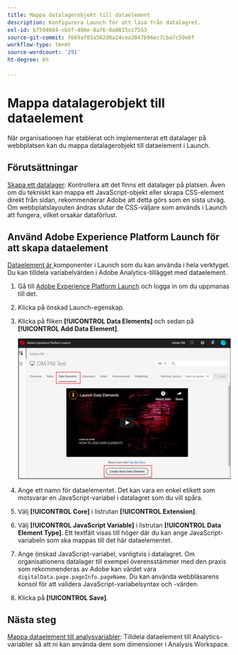 ```yaml
---
title: Mappa datalagerobjekt till dataelement
description: Konfigurera Launch för att läsa från datalagret.
exl-id: b7594084-cb5f-408e-8a76-0a0815cc7553
source-git-commit: f669af03a502d8a24cea3047b96ec7cba7c59e6f
workflow-type: tm+mt
source-wordcount: '291'
ht-degree: 6%

---
```


# Mappa datalagerobjekt till dataelement

När organisationen har etablerat och implementerat ett datalager på webbplatsen kan du mappa datalagerobjekt till dataelement i Launch.

## Förutsättningar

[Skapa ett datalager](../prepare/data-layer.md): Kontrollera att det finns ett datalager på platsen. Även om du tekniskt kan mappa ett JavaScript-objekt eller skrapa CSS-element direkt från sidan, rekommenderar Adobe att detta görs som en sista utväg. Om webbplatslayouten ändras slutar de CSS-väljare som används i Launch att fungera, vilket orsakar dataförlust.

## Använd Adobe Experience Platform Launch för att skapa dataelement

[Dataelement är ](https://experienceleague.adobe.com/docs/launch/using/reference/manage-resources/data-elements.html#create-a-data-element) komponenter i Launch som du kan använda i hela verktyget. Du kan tilldela variabelvärden i Adobe Analytics-tillägget med dataelement.

1. Gå till [Adobe Experience Platform Launch](https://launch.adobe.com) och logga in om du uppmanas till det.
1. Klicka på önskad Launch-egenskap.
1. Klicka på fliken **[!UICONTROL Data Elements]** och sedan på **[!UICONTROL Add Data Element]**.

   ![skapa dataelement](assets/createelement.png)

1. Ange ett namn för dataelementet. Det kan vara en enkel etikett som motsvarar en JavaScript-variabel i datalagret som du vill spåra.
1. Välj **[!UICONTROL Core]** i listrutan **[!UICONTROL Extension]**.
1. Välj **[!UICONTROL JavaScript Variable]** i listrutan **[!UICONTROL Data Element Type]**. Ett textfält visas till höger där du kan ange JavaScript-variabeln som ska mappas till det här dataelementet.
1. Ange önskad JavaScript-variabel, vanligtvis i datalagret. Om organisationens datalager till exempel överensstämmer med den praxis som rekommenderas av Adobe kan värdet vara `digitalData.page.pageInfo.pageName`. Du kan använda webbläsarens konsol för att validera JavaScript-variabelsyntax och -värden.
1. Klicka på **[!UICONTROL Save]**.

## Nästa steg

[Mappa dataelement till analysvariabler](elements-to-variable.md): Tilldela dataelement till Analytics-variabler så att ni kan använda dem som dimensioner i Analysis Workspace.
